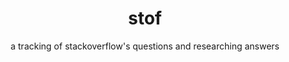 <div align="center">

# stof
a tracking of stackoverflow's questions and researching answers

</div>
